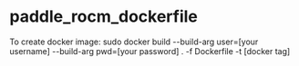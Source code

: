 # paddle_rocm_dockerfile
To create docker image:
sudo docker build --build-arg user=[your username] --build-arg pwd=[your password] . -f Dockerfile -t [docker tag]
